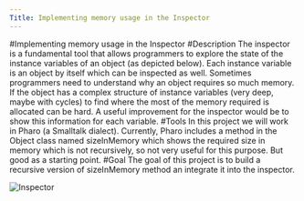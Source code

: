 ```yaml
---
Title: Implementing memory usage in the Inspector
---
```

#Implementing memory usage in the Inspector
#Description
The inspector is a fundamental tool that allows programmers to explore the state of the instance variables of an object (as depicted below). Each instance variable is an object by itself which can be inspected as well. Sometimes programmers need to understand why an object requires so much memory. If the object has a complex structure of instance variables (very deep, maybe with cycles) to find where the most of the memory required is allocated  can be hard. A useful improvement for the inspector would be to show this information for each variable.
#Tools
In this project we will work in Pharo (a Smalltalk dialect). Currently, Pharo includes a method in the Object class named sizeInMemory which shows the required size in memory which is not recursively, so not very useful for this purpose. But good as a starting point.
#Goal
The goal of this project is to build a recursive version of sizeInMemory method an integrate it into the inspector.

![Inspector](%assets_url%/files/f4/ann9b9etjmgbyh1y187gcwo2wqew5h/inspector.png)
